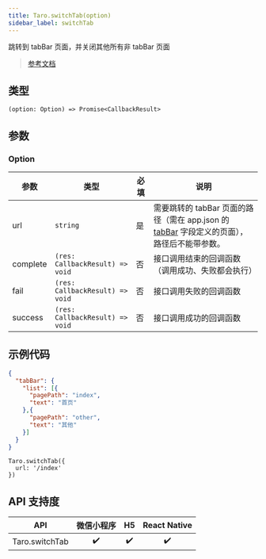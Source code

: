 ```yaml
---
title: Taro.switchTab(option)
sidebar_label: switchTab
---
```


跳转到 tabBar 页面，并关闭其他所有非 tabBar 页面

> [参考文档](https://developers.weixin.qq.com/miniprogram/dev/api/route/wx.switchTab.html)

## 类型

```tsx
(option: Option) => Promise<CallbackResult>
```

## 参数

### Option

<table>
  <thead>
    <tr>
      <th>参数</th>
      <th>类型</th>
      <th style={{ textAlign: "center"}}>必填</th>
      <th>说明</th>
    </tr>
  </thead>
  <tbody>
    <tr>
      <td>url</td>
      <td><code>string</code></td>
      <td style={{ textAlign: "center"}}>是</td>
      <td>需要跳转的 tabBar 页面的路径（需在 app.json 的 <a href="https://developers.weixin.qq.com/miniprogram/dev/reference/configuration/app.html#tabbar">tabBar</a> 字段定义的页面），路径后不能带参数。</td>
    </tr>
    <tr>
      <td>complete</td>
      <td><code>(res: CallbackResult) =&gt; void</code></td>
      <td style={{ textAlign: "center"}}>否</td>
      <td>接口调用结束的回调函数（调用成功、失败都会执行）</td>
    </tr>
    <tr>
      <td>fail</td>
      <td><code>(res: CallbackResult) =&gt; void</code></td>
      <td style={{ textAlign: "center"}}>否</td>
      <td>接口调用失败的回调函数</td>
    </tr>
    <tr>
      <td>success</td>
      <td><code>(res: CallbackResult) =&gt; void</code></td>
      <td style={{ textAlign: "center"}}>否</td>
      <td>接口调用成功的回调函数</td>
    </tr>
  </tbody>
</table>

## 示例代码

```json
{
  "tabBar": {
    "list": [{
      "pagePath": "index",
      "text": "首页"
    },{
      "pagePath": "other",
      "text": "其他"
    }]
  }
}
```

```tsx
Taro.switchTab({
  url: '/index'
})
```

## API 支持度

|      API       | 微信小程序 | H5 | React Native |
|:--------------:|:-----:|:--:|:------------:|
| Taro.switchTab |  ✔️   | ✔️ |      ✔️      |
